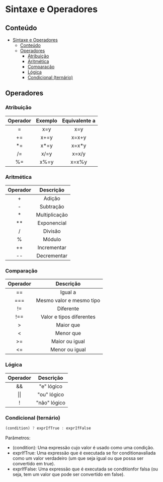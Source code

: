 # Sintaxe e Operadores

## Conteúdo
- [Sintaxe e Operadores](#sintaxe-e-operadores)
  - [Conteúdo](#conteúdo)
  - [Operadores](#operadores)
    - [Atribuição](#atribuição)
    - [Aritmética](#aritmética)
    - [Comparação](#comparação)
    - [Lógica](#lógica)
    - [Condicional (ternário)](#condicional-ternário)

## Operadores

### Atribuição

| **Operador** | **Exemplo** | **Equivalente a** |
|:------------:|:-----------:|:-----------------:|
|       =      |     x=y     |        x=y        |
|      +=      |     x+=y    |       x=x+y       |
|      *=      |     x*=y    |       x=x*y       |
|      /=      |     x/=y    |       x=x/y       |
|      %=      |     x%=y    |       x=x%y       |

### Aritmética

| **Operador** | **Descrição** |
|:------------:|:-------------:|
|       +      |     Adição    |
|       -      |   Subtração   |
|       *      | Multiplicação |
|      **      |  Exponencial  |
|       /      |    Divisão    |
|       %      |     Módulo    |
|      ++      |  Incrementar  |
|      --      |  Decrementar  |

### Comparação

| **Operador** |       **Descrição**      |
|:------------:|:------------------------:|
|      ==      |          Igual a         |
|      ===     | Mesmo valor e mesmo tipo |
|      !=      |         Diferente        |
|      !==     | Valor e tipos diferentes |
|       >      |         Maior que        |
|       <      |         Menor que        |
|      >=      |      Maior ou igual      |
|      <=      |      Menor ou igual      |

### Lógica

| **Operador** | **Descrição** |
|:------------:|:-------------:|
|      &&      |   "e" lógico  |
|     \|\|     |  "ou" lógico  |
|       !      |  "não" lógico |

### Condicional (ternário)

```javascript
(condition) ? exprIfTrue : exprIfFalse

```

Parâmetros:
- (condition): Uma expressão cujo valor é usado como uma condição.
- exprIfTrue: Uma expressão que é executada se for conditionavaliada como um valor verdadeiro (um que seja igual ou que possa ser convertido em true).
- exprIfFalse: Uma expressão que é executada se conditionfor falsa (ou seja, tem um valor que pode ser convertido em false).


